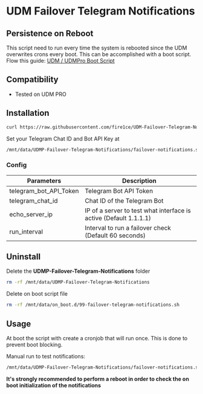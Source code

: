 # UDM Failover Telegram Notifications

## Persistence on Reboot

This script need to run every time the system is rebooted since the UDM overwrites crons every boot.
This can be accomplished with a boot script. Flow this guide: [UDM / UDMPro Boot Script](https://github.com/boostchicken-dev/udm-utilities/tree/master/on-boot-script)

## Compatibility

- Tested on UDM PRO

## Installation

```bash
curl https://raw.githubusercontent.com/fire1ce/UDM-Failover-Telegram-Notifications/main/install.sh | sh
```

Set your Telegram Chat ID and Bot API Key at

```bash
/mnt/data/UDMP-Failover-Telegram-Notifications/failover-notifications.sh
```

### Config

| Parameters             | Description                                                       |
| ---------------------- | ----------------------------------------------------------------- |
| telegram_bot_API_Token | Telegram Bot API Token                                            |
| telegram_chat_id       | Chat ID of the Telegram Bot                                       |
| echo_server_ip         | IP of a server to test what interface is active (Default 1.1.1.1) |
| run_interval           | Interval to run a failover check (Default 60 seconds)             |

## Uninstall

Delete the **UDMP-Failover-Telegram-Notifications** folder

```bash
rm -rf /mnt/data/UDMP-Failover-Telegram-Notifications
```

Delete on boot script file

```bash
rm -rf /mnt/data/on_boot.d/99-failover-telegram-notifications.sh
```

## Usage

At boot the script with create a cronjob that will run once. This is done to prevent boot blocking.

Manual run to test notifications:

```bash
/mnt/data/UDMP-Failover-Telegram-Notifications/failover-notifications.sh
```

**It's strongly recommended to perform a reboot in order to check the on boot initialization of the notifications**
